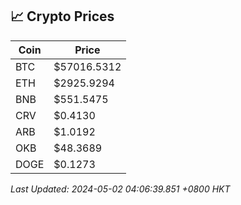 ## 📈 Crypto Prices

| Coin | Price |
| ---- | ----- |
| BTC | $57016.5312 |
| ETH | $2925.9294 |
| BNB | $551.5475 |
| CRV | $0.4130 |
| ARB | $1.0192 |
| OKB | $48.3689 |
| DOGE | $0.1273 |

_Last Updated: 2024-05-02 04:06:39.851 +0800 HKT_
